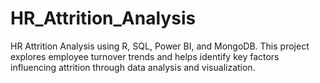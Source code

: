 # HR_Attrition_Analysis
HR Attrition Analysis using R, SQL, Power BI, and MongoDB. This project explores employee turnover trends and helps identify key factors influencing attrition through data analysis and visualization.
